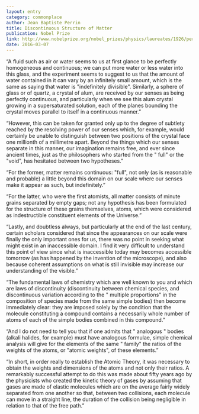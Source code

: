 ```yaml
---
layout: entry
category: commonplace
author: Jean Baptiste Perrin
title: Discontinuous Structure of Matter
publication: Nobel Prize
link: http://www.nobelprize.org/nobel_prizes/physics/laureates/1926/perrin-lecture.html
date: 2016-03-07
---
```


“A fluid such as air or water seems to us at first glance to be perfectly homogeneous and continuous; we can put more water or less water into this glass, and the experiment seems to suggest to us that the amount of water contained in it can vary by an infinitely small amount, which is the same as saying that water is "indefinitely divisible". Similarly, a sphere of glass or of quartz, a crystal of alum, are received by our senses as being perfectly continuous, and particularly when we see this alum crystal growing in a supersaturated solution, each of the planes bounding the crystal moves parallel to itself in a continuous manner.”

“However, this can be taken for granted only up to the degree of subtlety reached by the resolving power of our senses which, for example, would certainly be unable to distinguish between two positions of the crystal face one millionth of a millimetre apart. Beyond the things which our senses separate in this manner, our imagination remains free, and ever since ancient times, just as the philosophers who started from the " full" or the "void", has hesitated between two hypotheses.”

“For the former, matter remains continuous: "full", not only (as is reasonable and probable) a little beyond this domain on our scale where our senses make it appear as such, but indefinitely.”

“For the latter, who were the first atomists, all matter consists of minute grains separated by empty gaps; not any hypothesis has been formulated for the structure of these grains themselves, atoms, which were considered as indestructible constituent elements of the Universe.”

“Lastly, and doubtless always, but particularly at the end of the last century, certain scholars considered that since the appearances on our scale were finally the only important ones for us, there was no point in seeking what might exist in an inaccessible domain. I find it very difficult to understand this point of view since what is inaccessible today may becomes accessible tomorrow (as has happened by the invention of the microscope), and also because coherent assumptions on what is still invisible may increase our understanding of the visible.”

“The fundamental laws of chemistry which are well known to you and which are laws of discontinuity (discontinuity between chemical species, and discontinuous variation according to the " multiple proportions" in the composition of species made from the same simple bodies) then become immediately clear: they are imposed solely by the condition that the molecule constituting a compound contains a necessarily whole number of atoms of each of the simple bodies combined in this compound.”

“And I do not need to tell you that if one admits that " analogous " bodies (alkali halides, for example) must have analogous formulae, simple chemical analysis will give for the elements of the same " family" the ratios of the weights of the atoms, or "atomic weights", of these elements.”

“In short, in order really to establish the Atomic Theory, it was necessary to obtain the weights and dimensions of the atoms and not only their ratios. A remarkably successful attempt to do this was made about fifty years ago by the physicists who created the kinetic theory of gases by assuming that gases are made of elastic molecules which are on the average fairly widely separated from one another so that, between two collisions, each molecule can move in a straight line, the duration of the collision being negligible in relation to that of the free path.”

